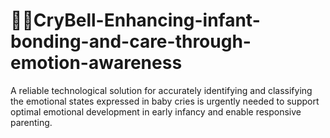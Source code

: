 # 👶🏿CryBell-Enhancing-infant-bonding-and-care-through-emotion-awareness

A reliable technological solution for accurately identifying and classifying the  emotional states expressed in baby cries is urgently needed to support optimal emotional  development in early infancy and enable responsive parenting.
